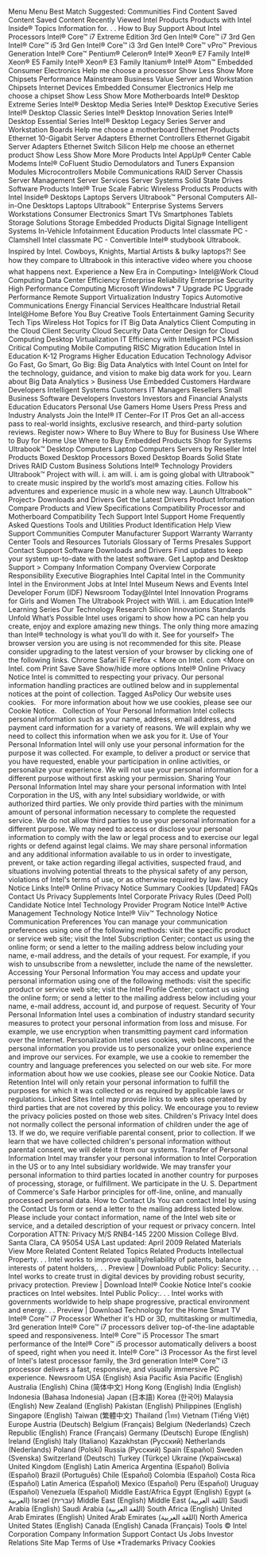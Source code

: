Menu Menu Best Match Suggested: Communities Find Content Saved Content Saved Content Recently Viewed Intel Products Products with Intel Inside® Topics Information for. . . How to Buy Support About Intel Processors Intel® Core™ i7 Extreme Edition 3rd Gen Intel® Core™ i7 3rd Gen Intel® Core™ i5 3rd Gen Intel® Core™ i3 3rd Gen Intel® Core™ vPro™ Previous Generation Intel® Core™ Pentium® Celeron® Intel® Xeon® E7 Family Intel® Xeon® E5 Family Intel® Xeon® E3 Family Itanium® Intel® Atom™ Embedded Consumer Electronics Help me choose a processor Show Less Show More Chipsets Performance Mainstream Business Value Server and Workstation Chipsets Internet Devices Embedded Consumer Electronics Help me choose a chipset Show Less Show More Motherboards Intel® Desktop Extreme Series Intel® Desktop Media Series Intel® Desktop Executive Series Intel® Desktop Classic Series Intel® Desktop Innovation Series Intel® Desktop Essential Series Intel® Desktop Legacy Series Server and Workstation Boards Help me choose a motherboard Ethernet Products Ethernet 10-Gigabit Server Adapters Ethernet Controllers Ethernet Gigabit Server Adapters Ethernet Switch Silicon Help me choose an ethernet product Show Less Show More More Products Intel AppUp® Center Cable Modems Intel® CoFluent Studio Demodulators and Tuners Expansion Modules Microcontrollers Mobile Communications RAID Server Chassis Server Management Server Services Server Systems Solid State Drives Software Products Intel® True Scale Fabric Wireless Products Products with Intel Inside® Desktops Laptops Servers Ultrabook™ Personal Computers All-in-One Desktops Laptops Ultrabook™ Enterprise Systems Servers Workstations Consumer Electronics Smart TVs Smartphones Tablets Storage Solutions Storage Embedded Products Digital Signage Intelligent Systems In-Vehicle Infotainment Education Products Intel classmate PC - Clamshell Intel classmate PC - Convertible Intel® studybook Ultrabook. Inspired by Intel. Cowboys, Knights, Martial Artists & bulky laptops?! See how they compare to Ultrabook in this interactive video where you choose what happens next. Experience a New Era in Computing> Intel@Work Cloud Computing Data Center Efficiency Enterprise Reliability Enterprise Security High Performance Computing Microsoft Windows\* 7 Upgrade PC Upgrade Performance Remote Support Virtualization Industry Topics Automotive Communications Energy Financial Services Healthcare Industrial Retail Intel@Home Before You Buy Creative Tools Entertainment Gaming Security Tech Tips Wireless Hot Topics for IT Big Data Analytics Client Computing in the Cloud Client Security Cloud Security Data Center Design for Cloud Computing Desktop Virtualization IT Efficiency with Intelligent PCs Mission Critical Computing Mobile Computing RISC Migration Education Intel in Education K-12 Programs Higher Education Education Technology Advisor Go Fast, Go Smart, Go Big: Big Data Analytics with Intel Count on Intel for the technology, guidance, and vision to make big data work for you. Learn about Big Data Analytics > Business Use Embedded Customers Hardware Developers Intelligent Systems Customers IT Managers Resellers Small Business Software Developers Investors Investors and Financial Analysts Education Educators Personal Use Gamers Home Users Press Press and Industry Analysts Join the Intel® IT Center–For IT Pros Get an all-access pass to real-world insights, exclusive research, and third-party solution reviews. Register now> Where to Buy Where to Buy for Business Use Where to Buy for Home Use Where to Buy Embedded Products Shop for Systems Ultrabook™ Desktop Computers Laptop Computers Servers by Reseller Intel Products Boxed Desktop Processors Boxed Desktop Boards Solid State Drives RAID Custom Business Solutions Intel® Technology Providers Ultrabook™ Project with will. i. am will. i. am is going global with Ultrabook™ to create music inspired by the world’s most amazing cities. Follow his adventures and experience music in a whole new way. Launch Ultrabook™ Project> Downloads and Drivers Get the Latest Drivers Product Information Compare Products and View Specifications Compatibility Processor and Motherboard Compatibility Tech Support Intel Support Home Frequently Asked Questions Tools and Utilities Product Identification Help View Support Communities Computer Manufacturer Support Warranty Warranty Center Tools and Resources Tutorials Glossary of Terms Presales Support Contact Support Software Downloads and Drivers Find updates to keep your system up-to-date with the latest software. Get Laptop and Desktop Support > Company Information Company Overview Corporate Responsibility Executive Biographies Intel Capital Intel in the Community Intel in the Environment Jobs at Intel Intel Museum News and Events Intel Developer Forum (IDF) Newsroom Today@Intel Intel Innovation Programs for Girls and Women The Ultrabook Project with Will. i. am Education Intel® Learning Series Our Technology Research Silicon Innovations Standards Unfold What’s Possible Intel uses origami to show how a PC can help you create, enjoy and explore amazing new things. The only thing more amazing than Intel® technology is what you’ll do with it. See for yourself> The browser version you are using is not recommended for this site. Please consider upgrading to the latest version of your browser by clicking one of the following links. Chrome Safari IE Firefox < More on Intel. com <More on Intel. com Print Save Save Show/hide more options Intel® Online Privacy Notice Intel is committed to respecting your privacy. Our personal information handling practices are outlined below and in supplemental notices at the point of collection. Tagged AsPolicy Our website uses cookies.   For more information about how we use cookies, please see our Cookie Notice.   Collection of Your Personal Information Intel collects personal information such as your name, address, email address, and payment card information for a variety of reasons. We will explain why we need to collect this information when we ask you for it. Use of Your Personal Information Intel will only use your personal information for the purpose it was collected. For example, to deliver a product or service that you have requested, enable your participation in online activities, or personalize your experience. We will not use your personal information for a different purpose without first asking your permission. Sharing Your Personal Information Intel may share your personal information with Intel Corporation in the US, with any Intel subsidiary worldwide, or with authorized third parties. We only provide third parties with the minimum amount of personal information necessary to complete the requested service. We do not allow third parties to use your personal information for a different purpose. We may need to access or disclose your personal information to comply with the law or legal process and to exercise our legal rights or defend against legal claims. We may share personal information and any additional information available to us in order to investigate, prevent, or take action regarding illegal activities, suspected fraud, and situations involving potential threats to the physical safety of any person, violations of Intel's terms of use, or as otherwise required by law. Privacy Notice Links Intel® Online Privacy Notice Summary Cookies \[Updated\] FAQs Contact Us Privacy Supplements Intel Corporate Privacy Rules (Deed Poll) Candidate Notice Intel Technology Provider Program Notice Intel® Active Management Technology Notice Intel® Viiv™ Technology Notice Communication Preferences You can manage your communication preferences using one of the following methods: visit the specific product or service web site; visit the Intel Subscription Center; contact us using the online form; or send a letter to the mailing address below including your name, e-mail address, and the details of your request. For example, if you wish to unsubscribe from a newsletter, include the name of the newsletter. Accessing Your Personal Information You may access and update your personal information using one of the following methods: visit the specific product or service web site; visit the Intel Profile Center; contact us using the online form; or send a letter to the mailing address below including your name, e-mail address, account id, and purpose of request. Security of Your Personal Information Intel uses a combination of industry standard security measures to protect your personal information from loss and misuse. For example, we use encryption when transmitting payment card information over the Internet. Personalization Intel uses cookies, web beacons, and the personal information you provide us to personalize your online experience and improve our services. For example, we use a cookie to remember the country and language preferences you selected on our web site. For more information about how we use cookies, please see our Cookie Notice. Data Retention Intel will only retain your personal information to fulfill the purposes for which it was collected or as required by applicable laws or regulations. Linked Sites Intel may provide links to web sites operated by third parties that are not covered by this policy. We encourage you to review the privacy policies posted on those web sites. Children's Privacy Intel does not normally collect the personal information of children under the age of 13. If we do, we require verifiable parental consent, prior to collection. If we learn that we have collected children's personal information without parental consent, we will delete it from our systems. Transfer of Personal Information Intel may transfer your personal information to Intel Corporation in the US or to any Intel subsidiary worldwide. We may transfer your personal information to third parties located in another country for purposes of processing, storage, or fulfillment. We participate in the U. S. Department of Commerce's Safe Harbor principles for off-line, online, and manually processed personal data. How to Contact Us You can contact Intel by using the Contact Us form or send a letter to the mailing address listed below. Please include your contact information, name of the Intel web site or service, and a detailed description of your request or privacy concern. Intel Corporation ATTN: Privacy M/S RNB4-145 2200 Mission College Blvd. Santa Clara, CA 95054 USA Last updated: April 2009 Related Materials View More Related Content Related Topics Related Products Intellectual Property. . . Intel works to improve quality/reliability of patents, balance interests of patent holders,. . . Preview | Download Public Policy: Security. . . Intel works to create trust in digital devices by providing robust security, privacy protection. Preview | Download Intel® Cookie Notice Intel's cookie practices on Intel websites. Intel Public Policy:. . . Intel works with governments worldwide to help shape progressive, practical environment and energy. . . Preview | Download Technology for the Home Smart TV Intel® Core™ i7 Processor Whether it's HD or 3D, multitasking or multimedia, 3rd generation Intel® Core™ i7 processors deliver top-of-the-line adaptable speed and responsiveness. Intel® Core™ i5 Processor The smart performance of the Intel® Core™ i5 processor automatically delivers a boost of speed, right when you need it. Intel® Core™ i3 Processor As the first level of Intel's latest processor family, the 3rd generation Intel® Core™ i3 processor delivers a fast, responsive, and visually immersive PC experience. Newsroom USA (English) Asia Pacific Asia Pacific (English) Australia (English) China (简体中文) Hong Kong (English) India (English) Indonesia (Bahasa Indonesia) Japan (日本語) Korea (한국어) Malaysia (English) New Zealand (English) Pakistan (English) Philippines (English) Singapore (English) Taiwan (繁體中文) Thailand (ไทย) Vietnam (Tiếng Việt) Europe Austria (Deutsch) Belgium (Français) Belgium (Nederlands) Czech Republic (English) France (Français) Germany (Deutsch) Europe (English) Ireland (English) Italy (Italiano) Kazakhstan (Русский) Netherlands (Nederlands) Poland (Polski) Russia (Русский) Spain (Español) Sweden (Svenska) Switzerland (Deutsch) Turkey (Türkçe) Ukraine (Українська) United Kingdom (English) Latin America Argentina (Español) Bolivia (Español) Brazil (Português) Chile (Español) Colombia (Español) Costa Rica (Español) Latin America (Español) Mexico (Español) Peru (Español) Uruguay (Español) Venezuela (Español) Middle East/Africa Egypt (English) Egypt (ة العربية) Israel (עברית) Middle East (English) Middle East (اللغة العربية) Saudi Arabia (English) Saudi Arabia (اللغة العربية) South Africa (English) United Arab Emirates (English) United Arab Emirates (اللغة العربية) North America United States (English) Canada (English) Canada (Français) Tools © Intel Corporation Company Information Support Contact Us Jobs Investor Relations Site Map Terms of Use \*Trademarks Privacy Cookies